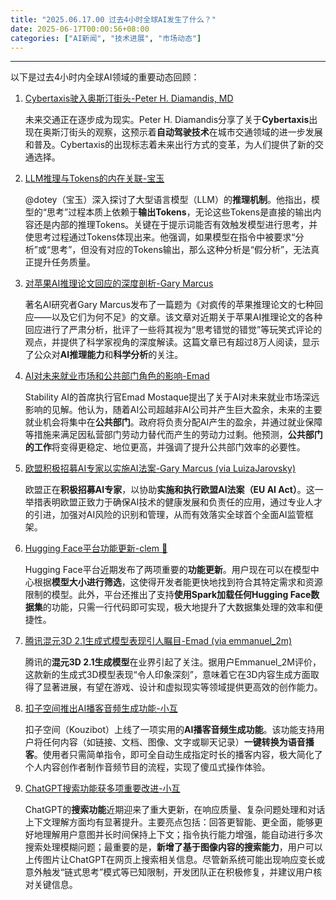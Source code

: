 ```yaml
---
title: "2025.06.17.00 过去4小时全球AI发生了什么？"
date: 2025-06-17T00:00:56+08:00
categories: ["AI新闻", "技术进展", "市场动态"]
---
```


---

以下是过去4小时内全球AI领域的重要动态回顾：

1.  [Cybertaxis驶入奥斯汀街头-Peter H. Diamandis, MD](https://x.com/PeterDiamandis/status/1934627654348550206)

    未来交通正在逐步成为现实。Peter H. Diamandis分享了关于**Cybertaxis**出现在奥斯汀街头的观察，这预示着**自动驾驶技术**在城市交通领域的进一步发展和普及。Cybertaxis的出现标志着未来出行方式的变革，为人们提供了新的交通选择。

2.  [LLM推理与Tokens的内在关联-宝玉](https://x.com/dotey/status/1934626969217347972)

    @dotey（宝玉）深入探讨了大型语言模型（LLM）的**推理机制**。他指出，模型的“思考”过程本质上依赖于**输出Tokens**，无论这些Tokens是直接的输出内容还是内部的推理Tokens。关键在于提示词能否有效触发模型进行思考，并使思考过程通过Tokens体现出来。他强调，如果模型在指令中被要求“分析”或“思考”，但没有对应的Tokens输出，那么这种分析是“假分析”，无法真正提升任务质量。

3.  [对苹果AI推理论文回应的深度剖析-Gary Marcus](https://x.com/GaryMarcus/status/1934621521605275952)

    著名AI研究者Gary Marcus发布了一篇题为《对疯传的苹果推理论文的七种回应——以及它们为何不足》的文章。该文章对近期关于苹果AI推理论文的各种回应进行了严肃分析，批评了一些将其视为“思考错觉的错觉”等玩笑式评论的观点，并提供了科学家视角的深度解读。这篇文章已有超过8万人阅读，显示了公众对**AI推理能力**和**科学分析**的关注。

4.  [AI对未来就业市场和公共部门角色的影响-Emad](https://x.com/EMostaque/status/1934619725012640021)

    Stability AI的首席执行官Emad Mostaque提出了关于AI对未来就业市场深远影响的见解。他认为，随着AI公司超越非AI公司并产生巨大盈余，未来的主要就业机会将集中在**公共部门**。政府将负责分配AI产生的盈余，并通过就业保障等措施来满足因私营部门劳动力替代而产生的劳动力过剩。他预测，**公共部门的工作**将变得更稳定、地位更高，并强调了提升公共部门效率的必要性。

5.  [欧盟积极招募AI专家以实施AI法案-Gary Marcus (via LuizaJarovsky)](https://x.com/GaryMarcus/status/1934609168096485481)

    欧盟正在**积极招募AI专家**，以协助**实施和执行欧盟AI法案（EU AI Act）**。这一举措表明欧盟正致力于确保AI技术的健康发展和负责任的应用，通过专业人才的引进，加强对AI风险的识别和管理，从而有效落实全球首个全面AI监管框架。

6.  [Hugging Face平台功能更新-clem 🤗](https://x.com/ClementDelangue/status/1934600517772055007)

    Hugging Face平台近期发布了两项重要的**功能更新**。用户现在可以在模型中心根据**模型大小进行筛选**，这使得开发者能更快地找到符合其特定需求和资源限制的模型。此外，平台还推出了支持**使用Spark加载任何Hugging Face数据集**的功能，只需一行代码即可实现，极大地提升了大数据集处理的效率和便捷性。

7.  [腾讯混元3D 2.1生成式模型表现引人瞩目-Emad (via emmanuel_2m)](https://x.com/EMostaque/status/1934593002078699931)

    腾讯的**混元3D 2.1生成模型**在业界引起了关注。据用户Emmanuel_2M评价，这款新的生成式3D模型表现“令人印象深刻”，意味着它在3D内容生成方面取得了显著进展，有望在游戏、设计和虚拟现实等领域提供更高效的创作能力。

8.  [扣子空间推出AI播客音频生成功能-小互](https://x.com/imxiaohu/status/1934592993958502882)

    扣子空间（Kouzibot）上线了一项实用的**AI播客音频生成功能**。该功能支持用户将任何内容（如链接、文档、图像、文字或聊天记录）**一键转换为语音播客**。使用者只需简单指令，即可全自动生成指定时长的播客内容，极大简化了个人内容创作者制作音频节目的流程，实现了傻瓜式操作体验。

9.  [ChatGPT搜索功能获多项重要改进-小互](https://x.com/imxiaohu/status/1934590686399004784)

    ChatGPT的**搜索功能**近期迎来了重大更新，在响应质量、复杂问题处理和对话上下文理解方面均有显著提升。主要亮点包括：回答更智能、更全面，能够更好地理解用户意图并长时间保持上下文；指令执行能力增强，能自动进行多次搜索处理模糊问题；最重要的是，**新增了基于图像内容的搜索能力**，用户可以上传图片让ChatGPT在网页上搜索相关信息。尽管新系统可能出现响应变长或意外触发“链式思考”模式等已知限制，开发团队正在积极修复，并建议用户核对关键信息。